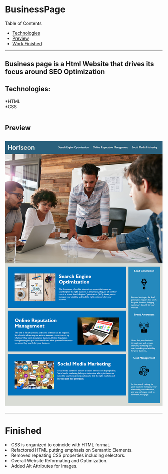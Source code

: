 # BusinessPage

Table of Contents
* [Technologies](#technologies)
* [Preview](#preview)
* [Work Finished](#finished)
------------------------------------------------------------------------------
Business page is a Html Website that drives its focus around SEO Optimization 
-------------------------------------------------------------------------------

## Technologies:

*HTML\
*CSS
<br>
<br>

## Preview

![page](./Assets/01-html-css-git-homework-demo.png)
--------------------------------------------------------------------------------

--------------------------------------------------------------------------------

 # Finished
 


 <li> CSS is organized to coincide with HTML format. </li>
 <li> Refactored HTML putting emphasis on Semantic Elements. <br> </li>
<li> Removed repeating CSS properties including selectors. </li>
<li> Overall Website Reformating and Optimization. </li>
<li> Added Alt Attributes for Images. </li>